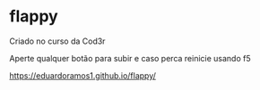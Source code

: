 # flappy
Criado no curso da Cod3r

Aperte qualquer botão para subir e caso perca reinicie usando f5


https://eduardoramos1.github.io/flappy/
